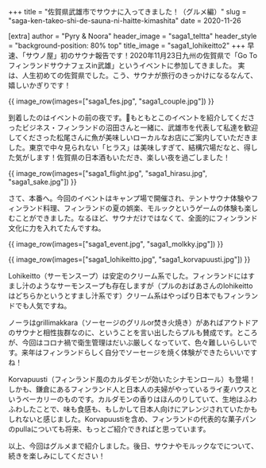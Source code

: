 +++
title = "佐賀県武雄市でサウナに入ってきました！（グルメ編）"
slug = "saga-ken-takeo-shi-de-sauna-ni-haitte-kimashita"
date = 2020-11-26

[extra]
author = "Pyry & Noora"
header_image = "saga1_teltta"
header_style = "background-position: 80% top"
title_image = "saga1_lohikeitto2"
+++
早速、「サウノ屋」初のサウナ報告です！2020年11月23日九州の佐賀県で「Go To フィンランドサウナフェスin武雄」というイベントに参加してきました。
実は、人生初めての佐賀県でした。こう、サウナが旅行のきっかけになるなんて、嬉しいかぎりです！
<!-- more -->

{{ image_row(images=["saga1_fes.jpg", "saga1_couple.jpg"]) }}

到着したのはイベントの前の夜です。もともとこのイベントを紹介してくださったビジネス・フィンランドの沼田さんと一緒に、武雄市を代表して私達を歓迎してくださった松尾さんに魚が美味しいローカルなお店にご案内していただきました。東京で中々見られない「ヒラス」は美味しすぎて、結構穴場だなと、得した気がします！佐賀県の日本酒もいただき、楽しい夜を過ごしました！

{{ image_row(images=["saga1_flight.jpg", "saga1_hirasu.jpg", "saga1_sake.jpg"]) }}

さて、本番へ。今回のイベントはキャンプ場で開催され、テントサウナ体験やフィンランド料理、フィンランドの夏の娯楽、モルックというゲームの体験も楽しむことができました。なるほど、サウナだけではなくて、全面的にフィンランド文化に力を入れてたんですね。

{{ image_row(images=["saga1_event.jpg", "saga1_molkky.jpg"]) }}

{{ image_row(images=["saga1_lohikeitto.jpg", "saga1_korvapuusti.jpg"]) }}

Lohikeitto（サーモンスープ）は安定のクリーム系でした。フィンランドにはすまし汁のようなサーモンスープも存在しますが（プルのおばあさんのlohikeittoはどちらかというとすまし汁系です）クリーム系はやっぱり日本でもフィンランドでも人気ですね。

ノーラはgrillimakkara（ソーセージのグリルor焚き火焼き）があればアウトドアのサウナと相性抜群なのに、ということを言い出したらプルも賛成です。ところが、今回はコロナ禍で衛生管理はだいぶ厳しくなっていて、色々難しいらしいです。来年はフィンランドらしく自分でソーセージを焼く体験ができたらいいですね！

Korvapuusti（フィンランド風のカルダモンが効いたシナモンロール）も登場！しかも、鎌倉にあるフィンランド人と日本人の夫婦がやっているライ麦ハウスというベーカリーのものです。カルダモンの香りはほんのりしていて、生地はふわふわしたことで、味も食感も、もしかして日本人向けにアレンジされていたかもしれないと感じました。Korvapuustiを含め、フィンランドの代表的な菓子パンのpullaについても将来、もっとご紹介できればと思っています。

以上、今回はグルメまで紹介しました。後日、サウナやモルックなでについて、続きを楽しみにしてください！